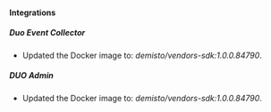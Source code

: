 #### Integrations
##### Duo Event Collector
- Updated the Docker image to: *demisto/vendors-sdk:1.0.0.84790*.
##### DUO Admin
- Updated the Docker image to: *demisto/vendors-sdk:1.0.0.84790*.
